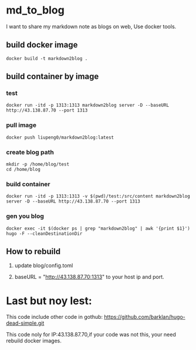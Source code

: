 # md_to_blog

I want to share my markdown note as blogs on web, Use docker tools.

## build docker image

```shell
docker build -t markdown2blog .
```

## build container by image

### test

```shell
docker run -itd -p 1313:1313 markdown2blog server -D --baseURL http://43.138.87.70 --port 1313
```

### pull image

```shell
docker push liupeng0/markdown2blog:latest
```

### create blog path

```shell
mkdir -p /home/blog/test
cd /home/blog
```

### build container

```shell
docker run -itd -p 1313:1313 -v $(pwd)/test:/src/content markdown2blog server -D --baseURL http://43.138.87.70 --port 1313
```

### gen you blog

```shell
docker exec -it $(docker ps | grep "markdown2blog" | awk '{print $1}') hugo -F --cleanDestinationDir
```

## How to rebuild

1. update blog/config.toml

2. baseURL = "http://43.138.87.70:1313" to your host ip and port.

# Last but noy lest:

This code include other code in gothub: https://github.com/barklan/hugo-dead-simple.git

This code noly for IP:43.138.87.70,if  your code was not this, your need rebuild docker images.
